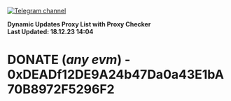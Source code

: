 [![Telegram channel](https://img.shields.io/endpoint?url=https://runkit.io/damiankrawczyk/telegram-badge/branches/master?url=https://t.me/n4z4v0d)](https://t.me/n4z4v0d) 

**Dynamic Updates Proxy List with Proxy Checker**  
**Last Updated: 18.12.23 14:04**

# DONATE (_any evm_) - 0xDEADf12DE9A24b47Da0a43E1bA70B8972F5296F2
